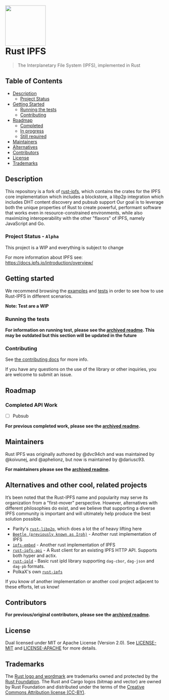 <h1>
  <img src="https://ipfs.io/ipfs/QmRcFsCvTgGrB52UGpp9P2bSDmnYNTAATdRf4NBj8SKf77/rust-ipfs-logo-256w.png" width="128" /><br />
  Rust IPFS
</h1>

> The Interplanetary File System (IPFS), implemented in Rust
## Table of Contents

- [Description](#description)
    - [Project Status](#project-status---alpha)
- [Getting Started](#getting-started)
    - [Running the tests](#running-the-tests)
    - [Contributing](#contributing)
- [Roadmap](#roadmap)
    - [Completed](#completed-work)
    - [In progress](#work-in-progress)
    - [Still required](#work-still-required)
- [Maintainers](#maintainers)
- [Alternatives](#alternatives-and-other-cool-related-projects)
- [Contributors](#contributors)
- [License](#license)
- [Trademarks](#trademarks)

## Description

This repository is a fork of [rust-ipfs](https://github.com/rs-ipfs/rust-ipfs), which contains the crates for the IPFS core implementation which includes a blockstore, a libp2p integration which includes DHT content discovery and pubsub support Our goal is to leverage both the unique properties of Rust to create powerful, performant software that works even in resource-constrained environments, while also maximizing interoperability with the other "flavors" of IPFS, namely JavaScript and Go.

### Project Status - `Alpha`

This project is a WIP and everything is subject to change

For more information about IPFS see: https://docs.ipfs.io/introduction/overview/

## Getting started

We recommend browsing the [examples](https://github.com/dariusc93/rust-ipfs/tree/libp2p-next/examples) and [tests](https://github.com/dariusc93/rust-ipfs/tree/libp2p-next/tests) in order to see how to use Rust-IPFS in different scenarios.

**Note: Test are a WIP**

### Running the tests


**For information on running test, please see the [archived readme](./archived/README.md). This may be outdated but this section will be updated in the future** 


### Contributing

See [the contributing docs](./CONTRIBUTING.md) for more info.

If you have any questions on the use of the library or other inquiries, you are welcome to submit an issue.

## Roadmap

### Completed API Work

- [ ] Pubsub

**For previous completed work, please see the [archived readme](./archived/README.md).**

## Maintainers

Rust IPFS was originally authored by @dvc94ch and was maintained by @koivunej, and @aphelionz, but now is maintained by @dariusc93. 

**For maintainers please see the [archived readme](./archived/README.md).**

## Alternatives and other cool, related projects

It’s been noted that the Rust-IPFS name and popularity may serve its organization from a "first-mover" perspective. However, alternatives with different philosophies do exist, and we believe that supporting a diverse IPFS community is important and will ultimately help produce the best solution possible.

- Parity's [`rust-libp2p`](https://github.com/libp2p/rust-libp2p), which does a lot the of heavy lifting here
- [`Beetle (previously known as Iroh)`](https://github.com/n0-computer/beetle) - Another rust implementation of IPFS
- [`ipfs-embed`](https://github.com/ipfs-rust/ipfs-embed/) - Another rust implementation of IPFS
- [`rust-ipfs-api`](https://github.com/ferristseng/rust-ipfs-api) - A Rust client for an existing IPFS HTTP API. Supports both hyper and actix.
- [`rust-ipld`](https://github.com/ipld/libipld) - Basic rust ipld library supporting `dag-cbor`, `dag-json` and `dag-pb` formats.
- PolkaX's own [`rust-ipfs`](https://github.com/PolkaX/rust-ipfs)


If you know of another implementation or another cool project adjacent to these efforts, let us know!

## Contributors

**For previous/original contributors, please see the [archived readme](./archived/README.md).**

## License

Dual licensed under MIT or Apache License (Version 2.0). See [LICENSE-MIT](./LICENSE-MIT) and [LICENSE-APACHE](./LICENSE-APACHE) for more details.

## Trademarks

The [Rust logo and wordmark](https://www.rust-lang.org/policies/media-guide) are trademarks owned and protected by the [Rust Foundation](foundation.rust-lang.org). The Rust and Cargo logos (bitmap and vector) are owned by Rust Foundation and distributed under the terms of the [Creative Commons Attribution license (CC-BY)](https://creativecommons.org/licenses/by/4.0/).
